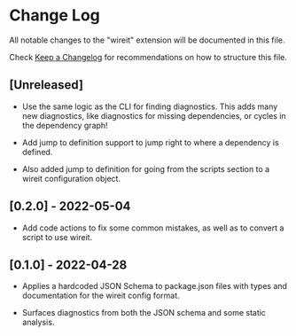 # Change Log

All notable changes to the "wireit" extension will be documented in this file.

Check [Keep a Changelog](http://keepachangelog.com/) for recommendations on how to structure this file.

## [Unreleased]

- Use the same logic as the CLI for finding diagnostics. This adds many new
  diagnostics, like diagnostics for missing dependencies, or cycles in the
  dependency graph!

- Add jump to definition support to jump right to where a dependency is defined.

- Also added jump to definition for going from the scripts section to a wireit
  configuration object.

## [0.2.0] - 2022-05-04

- Add code actions to fix some common mistakes, as well as to convert a script
  to use wireit.

## [0.1.0] - 2022-04-28

- Applies a hardcoded JSON Schema to package.json files with types and
  documentation for the wireit config format.

- Surfaces diagnostics from both the JSON schema and some static analysis.
